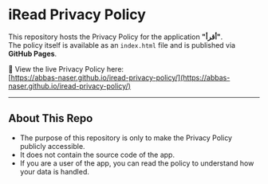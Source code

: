# iRead Privacy Policy

This repository hosts the Privacy Policy for the application **"أقرأ"**.  
The policy itself is available as an `index.html` file and is published via **GitHub Pages**.

🔗 View the live Privacy Policy here:  
[https://abbas-naser.github.io/iread-privacy-policy/](https://abbas-naser.github.io/iread-privacy-policy/)

---

## About This Repo
- The purpose of this repository is only to make the Privacy Policy publicly accessible.  
- It does not contain the source code of the app.  
- If you are a user of the app, you can read the policy to understand how your data is handled.

